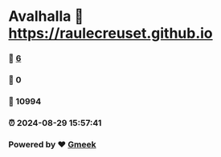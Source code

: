 # Avalhalla :link: https://raulecreuset.github.io 
### :page_facing_up: [6](https://raulecreuset.github.io/tag.html) 
### :speech_balloon: 0 
### :hibiscus: 10994 
### :alarm_clock: 2024-08-29 15:57:41 
### Powered by :heart: [Gmeek](https://github.com/Meekdai/Gmeek)
